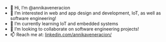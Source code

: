 - 👋 Hi, I’m @annikaveneracion
- 👀 I’m interested in web and app design and development, IoT, as well as software engineering!
- 🌱 I’m currently learning IoT and embedded systems
- 💞️ I’m looking to collaborate on software engineering projects!
- 📫 Reach me at: [linkedin.com/annikaveneracion/](https://www.linkedin.com/in/annikaveneracion/)

<!---
annikaveneracion/annikaveneracion is a ✨ special ✨ repository because its `README.md` (this file) appears on your GitHub profile.
You can click the Preview link to take a look at your changes.
--->
